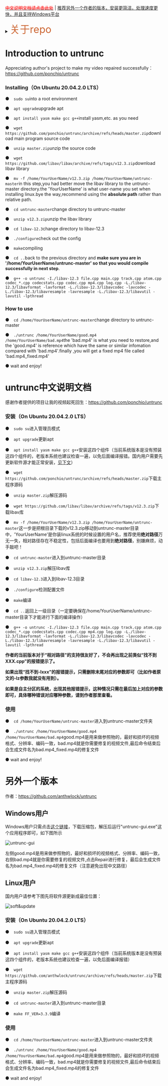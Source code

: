 [<font color=red>~~中文说明文档请点击此处~~</font>](#1) | [推荐另外一个作者的版本，安装更简洁，处理速度更快，并且支持Windows平台](#2)

<details><summary><font size=6 color=#c63>关于repo</font></summary><p>今天是2021年3月30日，写下这篇文档已经是去年3月31日的事了，一年过去了，上午我用新系统重新测试了一遍，看着工具的变化，我觉得有必要写点什么</p>
<p>...</p>
<p>去年3月27日晚间发现自己的视频文件出现问题，然后在V2EX看到有人提到untrunc这个工具，于是我开始研究“原作者”的安装说明（当时“新作者”的Windows图形界面版本并不起效，而且没看懂"新作者"的安装说明,所以我放弃了“新作者”的版本），在得知运行环境是Linux操作系统后，就开始搜索如何安装双系统。</p>
<p>于是3月28日的后半夜我都在装系统上踩坑（我忽略了笔记本有两块硬盘，而启动盘只能有一个,以及空闲磁盘的颜色状态须是绿色才符合要求），早上6点扛不住了，电脑没关，就倒床上睡着了，下午1点醒来马上从床上翻起来继续踩坑，搜到一个修改启动引导项的答案直接把我的电脑搞蓝屏了...然而我唯一的U盘被做成Linux系统启动盘了...3月28日晚上7点背着笔记本，骑着共享单车去找修电脑的地方重装系统，再买了一个U盘做PE以防万一。</p>
<p>折腾到3月29日终于装好系统后,又开始在安装untrunc的过程中到处踩坑...当时"原作者"写的安装说明用的是相对路径,需要改成绝对路径才不会报错;第二个就是"原作者"写的安装说明漏掉了'-L./libav-12.3/libavresample -lavresample'这一小段;第三个就是自己装系统时自定义分区,需要在命令行加上额外的参数。这三个问题虽然很小，但天知道我花了多久才发现问题所在。</p>
<P>时间来到3月31日凌晨，经过屡次编译失败后，终于！这一次编译没有报错，我迫不及待地运行起来，大概跑了一个小时——终于成功修复好了！</p>
<p>...</p>
<p>今天我再次用两个版本测试的时候，“新作者”的版本用时3秒左右，“原作者”的版本也能在10秒左右。我更推荐你们用“新作者”Windows图形界面版本，不需要编译，开箱即用。但对我来说，曾经三天三夜废寝忘食的忙碌一件事情，最后盯着滚动的进度条，它停下来的那一刻，并打印出修复成功的信息时，心中的期待、喜悦感、成就感是现在的速度无法比拟的...所以当天我激动的想分享自己的经验，于是便有了这个仓库——写这篇文档的目的就是希望再遇到同样的问题可以少走一些弯路，如果有帮助到你了那便是我的荣幸！</p>
</details>


# Introduction to untrunc

Appreciating author's project to make my video repaired successfully：https://github.com/ponchio/untrunc
### Installing（On Ubuntu 20.04.2.0 LTS）
●`  sudo su`into a root environment

●`  apt upgrade`upgrade apt

●`  apt install yasm make gcc g++`install yasm,etc. as you need

●`  wget https://github.com/ponchio/untrunc/archive/refs/heads/master.zip`download main program source code

●`  unzip master.zip`unzip the source code

●`  wget https://github.com/libav/libav/archive/refs/tags/v12.3.zip`download libav library

●`  mv -f /home/YourUserName/v12.3.zip /home/YourUserName/untrunc-master`in this step,you had better move the libav library to the untrunc-master directory.the 'YourUserName' is what user-name you set when installing linux.bye the way,recommend using the **absolute path** rather than relative path.

●`  cd untrunc-master`change directory to untrunc-master

●`  unzip v12.3.zip`unzip the libav library

●`  cd libav-12.3`change directory to libav-12.3

●`  ./configure`check out the config

●`  make`compiling

●`  cd ..`back to the previous directory and **make sure you are in '/home/YourUserName/untrunc-master' so that you would compile successfully in next step**.

●`  g++ -o untrunc -I./libav-12.3 file.cpp main.cpp track.cpp atom.cpp codec_*.cpp codecstats.cpp codec.cpp mp4.cpp log.cpp -L./libav-12.3/libavformat -lavformat -L./libav-12.3/libavcodec -lavcodec -L./libav-12.3/libavresample -lavresample -L./libav-12.3/libavutil -lavutil -lpthread`

### How to use
●`  cd /home/YourUserName/untrunc-master`change directory to untrunc-master

●`  ./untrunc /home/YourUserName/good.mp4 /home/YourUserName/bad.mp4`the 'bad.mp4' is what you need to restore,and the 'good.mp4' is reference which have the same or similar infomation compared with 'bad.mp4'.finally ,you will get a fixed mp4 file called 'bad.mp4_fixed.mp4' 

●  wait and enjoy!

<h1 id="1">untrunc中文说明文档</h1>

感谢作者提供的项目让我的视频起死回生：https://github.com/ponchio/untrunc
### 安装（On Ubuntu 20.04.2.0 LTS）
●`  sudo su`进入管理员模式

●`  apt upgrade`更新apt

●`  apt install yasm make gcc g++`安装这四个组件（当前系统版本是没有预装这四个组件的，老版本系统也建议检查一遍，以免后面编译报错。国内用户需要先更新软件源才能正常安装，[见下文](#3)）

●`  wget https://github.com/ponchio/untrunc/archive/refs/heads/master.zip`下载主程序源码

●`  unzip master.zip`解压源码

●`  wget https://github.com/libav/libav/archive/refs/tags/v12.3.zip`下载libav库

●`  mv -f /home/YourUserName/v12.3.zip /home/YourUserName/untrunc-master`这一步是把根目录下载的v12.3.zip移动到untrunc-master目录中，'YourUserName'是你装linux系统的时候设置的用户名，推荐使用**绝对路径**万无一失，相对路径存在不稳定性，包括后面编译也要用到**绝对路径**，别嫌麻烦，动手敲吧！

●`  cd untrunc-master`进入到untrunc-master目录

●`  unzip v12.3.zip`解压libav库

●`  cd libav-12.3`进入到libav-12.3目录

●`  ./configure`检测配置文件

●`  make`编译

●`  cd ..`返回上一级目录（一定要确保在/home/YourUserName/untrunc-master目录下才能进行下面的编译操作）

●`  g++ -o untrunc -I./libav-12.3 file.cpp main.cpp track.cpp atom.cpp codec_*.cpp codecstats.cpp codec.cpp mp4.cpp log.cpp -L./libav-12.3/libavformat -lavformat -L./libav-12.3/libavcodec -lavcodec -L./libav-12.3/libavresample -lavresample -L./libav-12.3/libavutil -lavutil -lpthread`

**作者的当前版本对于“相对路径”的支持很友好了，不会再出现之前类似“找不到XXX.cpp”的报错提示了。**

**如果出现“找不到-lxxx”的报错提示，只需删除末尾对应的参数即可（比如作者原文的-lz参数我就没有用到）。**

**如果是自主分区的系统，出现其他报错提示，这种情况只需在最后加上对应的参数即可，具体哪种错误对应哪种参数，请到作者那里查看。**

### 使用
●`  cd /home/YourUserName/untrunc-master`进入到untrunc-master文件夹

●`  ./untrunc /home/YourUserName/good.mp4 /home/YourUserName/bad.mp4`good.mp4是用来做参照物的，最好和损坏的视频格式、分辨率、编码一致，bad.mp4就是你需要修复的视频文件,最后命令结束后会生成文件名为bad.mp4_fixed.mp4的修复文件

●  wait and enjoy!

<h1 id="2">另外一个版本</h1>

作者：https://github.com/anthwlock/untrunc
## Windows用户

Windows用户只需点击[这个链接](https://github.com/anthwlock/untrunc/releases)，下载压缩包，解压后运行"untrunc-gui.exe"这个应用程序即可，如下图所示

![untrunc-gui](img/untrunc-gui.png)

左侧good.mp4是用来做参照物的，最好和损坏的视频格式、分辨率、编码一致，右侧bad.mp4就是你需要修复的视频文件,点击Repair进行修复，最后会生成文件名为bad.mp4_fixed.mp4的修复文件（注意避免出现中文路径）

<h2 id="3">  Linux用户</h2>

国内用户请参考下图先将软件源更新成最佳位置：

![soft&update](img/soft&update.png)

### 安装（On Ubuntu 20.04.2.0 LTS）
●`  sudo su`进入管理员模式

●`  apt upgrade`更新apt

●`  apt install yasm make gcc g++`安装这四个组件（当前系统版本是没有预装这四个组件的，老版本系统也建议检查一遍，以免后面编译报错）

●`  wget https://github.com/anthwlock/untrunc/archive/refs/heads/master.zip`下载主程序源码

●`  unzip master.zip`解压源码

●`  cd untrunc-master`进入到untrunc-master目录

●`  make FF_VER=3.3.9`编译

### 使用
●`  cd /home/YourUserName/untrunc-master`进入到untrunc-master文件夹

●`  ./untrunc /home/YourUserName/good.mp4 /home/YourUserName/bad.mp4`good.mp4是用来做参照物的，最好和损坏的视频格式、分辨率、编码一致，bad.mp4就是你需要修复的视频文件,最后命令结束后会生成文件名为bad.mp4_fixed.mp4的修复文件

●  wait and enjoy!
